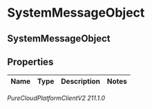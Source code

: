 # SystemMessageObject

## SystemMessageObject

## Properties

|Name | Type | Description | Notes|
|------------ | ------------- | ------------- | -------------|



_PureCloudPlatformClientV2 211.1.0_
